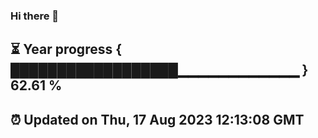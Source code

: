 ### Hi there 👋
⏳ Year progress { ██████████████████▁▁▁▁▁▁▁▁▁▁▁▁ } 62.61 %
---
⏰ Updated on Thu, 17 Aug 2023 12:13:08 GMT
---
